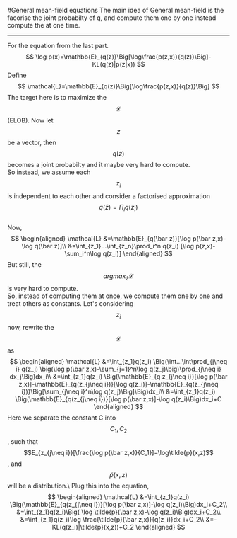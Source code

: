 #General mean-field equations
The main idea of General mean-field is the facorise the joint probabilty of q, and compute them one by one instead compute the at one time.
***
For the equation from the last part.
$$
\log p(x)=\mathbb{E}_{q(z)}\Big[\log\frac{p(z,x)}{q(z)}\Big]-KL(q(z)|p(z|x))
$$
Define
$$
\mathcal{L}=\mathbb{E}_{q(z)}\Big[\log\frac{p(z,x)}{q(z)}\Big]
$$
The target here is to maximize the $$\mathcal{L}$$(ELOB).
Now let $$z$$ be a vector, then $$q(\bar{z})$$ becomes a joint probabilty and it maybe very hard to compute.  
So instead, we assume each $$z_i$$ is independent to each other and consider a factorised approximation $$q(\bar z)=\Pi_i q(z_i)$$  
Now,
$$
\begin{aligned}
\mathcal{L} &=\mathbb{E}_{q(\bar z)}[\log p(\bar z,x)-\log q(\bar z)]\\
            &=\int_{z_1}...\int_{z_n}\prod_i^n q(z_i) [\log p(z,x)-\sum_i^n\log q(z_i)]
\end{aligned}
$$
But still, the $$argmax_{\bar z}\mathcal{L}$$ is very hard to compute.  
So, instead of computing them at once, we compute them one by one and treat others as constants.
Let's considering $$z_i$$ now, rewrite the $$\mathcal{L}$$ as
$$
\begin{aligned}
\mathcal{L} &=\int_{z_1}q(z_i) \Big(\int...\int\prod_{j\neq i} q(z_j) \big(\log p(\bar z,x)-\sum_{j=1}^n\log q(z_j)\big)\prod_{j\neq i} dx_j\Big)dx_i\\
            &=\int_{z_1}q(z_i) \Big(\mathbb{E}_{q z_{j\neq i}}[\log p(\bar z,x)]-\mathbb{E}_{q(z_{j\neq i})}[\log q(z_i)]-\mathbb{E}_{q(z_{j\neq i})}\Big[\sum_{j\neq i}^n\log q(z_j)\Big]\Big)dx_i\\
            &=\int_{z_1}q(z_i) \Big(\mathbb{E}_{q(z_{j\neq i})}[\log p(\bar z,x)]-\log q(z_i)\Big)dx_i+C
\end{aligned}
$$
Here we separate the constant C into $$C_1,C_2$$, such that $$E_{z_{j\neq i}}[\frac{\log p(\bar z,x)}{C_1}]=\log\tilde{p}(x,z)$$, and $$\tilde{p}(x,z)$$ will be a distribution.\\
Plug this into the equation,
$$
\begin{aligned}
\mathcal{L} &=\int_{z_1}q(z_i) \Big(\mathbb{E}_{q(z_{j\neq i})}[\log p(\bar z,x)]-\log q(z_i)\Big)dx_i+C_2\\
            &=\int_{z_1}q(z_i)\Big( \log \tilde{p}(\bar z,x)-\log q(z_i)\Big)dx_i+C_2\\
            &=\int_{z_1}q(z_i)\log \frac{\tilde{p}(\bar z,x)}{q(z_i)}dx_i+C_2\\
            &=-KL(q(z_i)|\tilde{p}(x,z))+C_2
\end{aligned}
$$

<!---
$$
KL(q|p)=\sum_i\big\langle\log q(x_i)\big\rangle_{q(x_i)} - \big\langle \log p(x)\big\rangle_{\Pi_i q(x_i)}
$$
$$p(x_i)$$ is the marginal probability  
For $$x_i$$ we have,
$$
\big\langle \log q(x_i)\big\rangle_{q(x_i)} - \big\langle\big\langle\log(p(x_j))\big\rangle_{\Pi_i\neq j q(x_j)}\big\rangle_{q(x_i)}
$$
To get the optimal $$q(x_i)$$, we need to let
$$
q(x_i)\propto exp(\big\langle\log p(x)\big\rangle_{\Pi_{i\neq j q(x_j)}})
$$
So every variable, we update it in this way:
$$
q(x_i)=\frac{1}{Z}exp(\big\langle\log p(x)\big\rangle_{\Pi_{i\neq j q(x_j)^old}})
$$
--->
